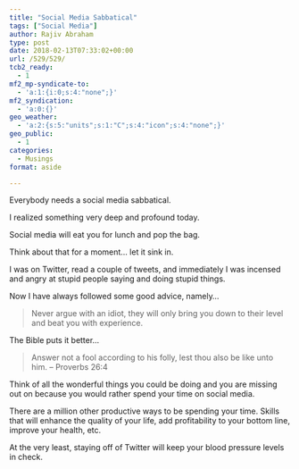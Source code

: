 ```yaml
---
title: "Social Media Sabbatical"
tags: ["Social Media"]
author: Rajiv Abraham
type: post
date: 2018-02-13T07:33:02+00:00
url: /529/529/
tcb2_ready:
  - 1
mf2_mp-syndicate-to:
  - 'a:1:{i:0;s:4:"none";}'
mf2_syndication:
  - 'a:0:{}'
geo_weather:
  - 'a:2:{s:5:"units";s:1:"C";s:4:"icon";s:4:"none";}'
geo_public:
  - 1
categories:
  - Musings
format: aside

---
```

<p style="text-align: left;">
  Everybody needs a social media sabbatical.
</p>

<p style="text-align: left;">
  I realized something very deep and profound today.
</p>

<p style="text-align: left;">
  Social media will eat you for lunch and pop the bag.
</p>

<p style="text-align: left;">
  Think about that for a moment… let it sink in.
</p>

<p style="text-align: left;">
  I was on Twitter, read a couple of tweets, and immediately I was incensed and angry at stupid people saying and doing stupid things.
</p>

<p style="text-align: left;">
  Now I have always followed some good advice, namely…
</p>

> Never argue with an idiot, they will only bring you down to their level and beat you with experience.

<p style="text-align: left;">
  The Bible puts it better…
</p>

> Answer not a fool according to his folly, lest thou also be like unto him. &#8211; Proverbs 26:4

<p style="text-align: left;">
  Think of all the wonderful things you could be doing and you are missing out on because you would rather spend your time on social media.
</p>

<p style="text-align: left;">
  There are a million other productive ways to be spending your time. Skills that will enhance the quality of your life, add profitability to your bottom line, improve your health, etc.
</p>

<p style="text-align: left;">
  At the very least, staying off of Twitter will keep your blood pressure levels in check.
</p>